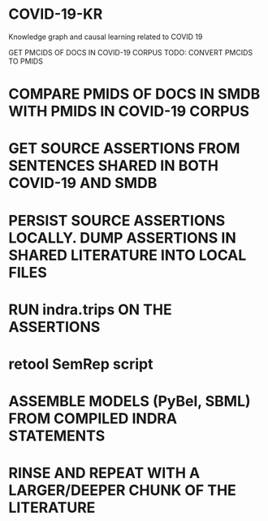 # COVID-19-KR
Knowledge graph and causal learning related to COVID 19

GET PMCIDS OF DOCS IN COVID-19 CORPUS
TODO: CONVERT PMCIDS TO PMIDS

# COMPARE PMIDS OF DOCS IN SMDB WITH PMIDS IN COVID-19 CORPUS 
# GET SOURCE ASSERTIONS FROM SENTENCES SHARED IN BOTH COVID-19 AND SMDB
# PERSIST SOURCE ASSERTIONS LOCALLY. DUMP ASSERTIONS IN SHARED LITERATURE INTO LOCAL FILES 
# RUN indra.trips ON THE ASSERTIONS
# retool SemRep script
# ASSEMBLE MODELS (PyBel, SBML) FROM COMPILED INDRA STATEMENTS
# RINSE AND REPEAT WITH A LARGER/DEEPER CHUNK OF THE LITERATURE

